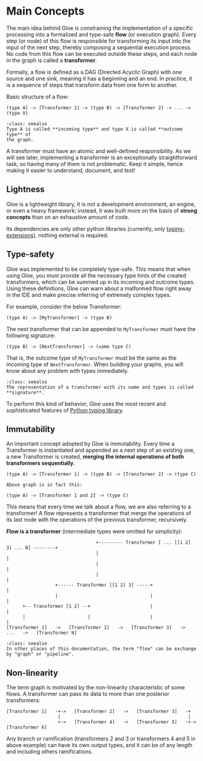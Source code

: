 # Main Concepts

The main idea behind Gloe is constraining the implementation of a specific processing into a formalized and type-safe **flow** (or execution graph). Every step (or node) of this flow is responsible for transforming its input into the input of the next step, thereby composing a sequential execution process. No code from this flow can be executed outside these steps, and each node in the graph is called a **transformer**.

Formally, a flow is defined as a DAG (Directed Acyclic Graph) with one source and one sink, meaning it has a beginning and an end. In practice, it is a sequence of steps that transform data from one form to another.

Basic structure of a flow:
``` 
(type A) -> [Transformer 1] -> (type B) -> [Transformer 2] -> ... -> (type X)
```
```{admonition} Naming things
:class: seealso
Type A is called **incoming type** and type X is called **outcome type** of
the graph.
```


A transformer must have an atomic and well-defined responsibility. As we will see later, implementing a transformer is an exceptionally straightforward task, so having many of them is not problematic. Keep it simple, hence making it easier to understand, document, and test!


## Lightness

Gloe is a lightweight library, it is not a development environment, an engine, or even a heavy framework; instead, it was built more on the basis of **strong concepts** than on an exhaustive amount of code.

Its dependencies are only other python libraries (currently, only [typing-extensions](https://pypi.org/project/typing-extensions/)), nothing external is required.

## Type-safety

Gloe was implemented to be completely type-safe. This means that when using Gloe, you must provide all the necessary type hints of the created transformers, which can be summed up in its incoming and outcome types. Using these definitions, Gloe can warn about a malformed flow right away in the IDE and make precise inferring of extremely complex types.

For example, consider the below Transformer:

``` text
(type A) -> [MyTransformer] -> (type B)
```

The next transformer that can be appended to `MyTransformer`
must have the following signature:

``` text
(type B) -> [NextTransformer] -> (some type C)
```

That is, the outcome type of `MyTransformer` must be the same as the incoming type of `NextTransformer`. When building your graphs, you will know about any problem with types immediately.

```{admonition} Naming things
:class: seealso
The representation of a transformer with its name and types is called
**signature**.
```

To perform this kind of behavior, Gloe uses the most recent and
sophisticated features of [Python typing
library](https://docs.python.org/3/library/typing.html).

## Immutability

An important concept adopted by Gloe is immutability. Every time a
Transformer is instantiated and appended as a next step of an existing
one, a new Transformer is created, **merging the internal operations of
both transformers sequentially**.

```
(type A) -> [Transformer 1] -> (type B) -> [Transformer 2] -> (type C)

Above graph is in fact this:

(type A) -> [Transformer 1 and 2] -> (type C)
```

This means that every time we talk about a flow, we are also referring to a transformer! A flow represents a transformer that merge the
operations of its last node with the operations of the previous
transformer, recursively.

**Flow is a transformer** (intermediate types were omitted for simplicity):
```
                                 +--------- Transformer [ ... [[1 2] 3] ... N] --------+
                                 |                                                     |
                                 |                                                     |
                                 |                                                     |
                  +------ Transformer [[1 2] 3] -----+                                 |
                  |                                  |                                 |
      +-- Transformer [1 2] --+                      |                                 |
      |                       |                      |                                 |
[Transformer 1]   ->   [Transformer 2]   ->   [Transformer 3]   ->   ...   ->   [Transformer N]
```
```{admonition} Naming things
:class: seealso
In other places of this documentation, the term "flow" can be exchange by "graph" or "pipeline".
```

## Non-linearity

The term graph is motivated by the non-linearity characteristic of some
flows. A transformer can pass its data to more than one posterior
transformers:

```
[Transformer 1]   -+->   [Transformer 2]   ->   [Transformer 3]   -+
                   |                                               |
                   +->   [Transformer 4]   ->   [Transformer 5]   -+->   [Transformer 6]
```

Any branch or ramification (transformers 2 and 3 or transformers 4 and 5 in above example) can have its own output types, and it can be of any length and including others ramifications.
